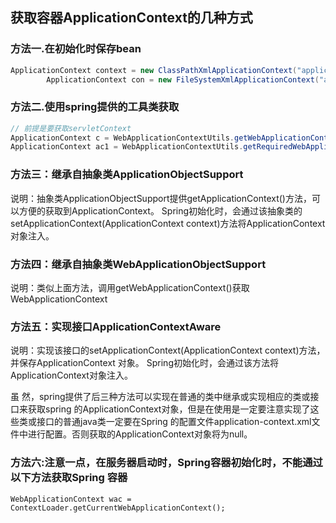 ## 获取容器ApplicationContext的几种方式

### 方法一.在初始化时保存bean
```java
ApplicationContext context = new ClassPathXmlApplicationContext("application.xml");
        ApplicationContext con = new FileSystemXmlApplicationContext("application.xml");
```

### 方法二.使用spring提供的工具类获取
```java
// 前提是要获取servletContext
ApplicationContext c = WebApplicationContextUtils.getWebApplicationContext(ServletContext sc);
ApplicationContext ac1 = WebApplicationContextUtils.getRequiredWebApplicationContext(ServletContext sc);
```

### 方法三：继承自抽象类ApplicationObjectSupport
说明：抽象类ApplicationObjectSupport提供getApplicationContext()方法，可以方便的获取到ApplicationContext。
Spring初始化时，会通过该抽象类的setApplicationContext(ApplicationContext context)方法将ApplicationContext 对象注入。

### 方法四：继承自抽象类WebApplicationObjectSupport
说明：类似上面方法，调用getWebApplicationContext()获取WebApplicationContext

### 方法五：实现接口ApplicationContextAware
说明：实现该接口的setApplicationContext(ApplicationContext context)方法，并保存ApplicationContext 对象。
Spring初始化时，会通过该方法将ApplicationContext对象注入。

虽 然，spring提供了后三种方法可以实现在普通的类中继承或实现相应的类或接口来获取spring 的ApplicationContext对象，但是在使用是一定要注意实现了这些类或接口的普通java类一定要在Spring 的配置文件application-context.xml文件中进行配置。否则获取的ApplicationContext对象将为null。

### 方法六:注意一点，在服务器启动时，Spring容器初始化时，不能通过以下方法获取Spring 容器
```
WebApplicationContext wac = ContextLoader.getCurrentWebApplicationContext();
```